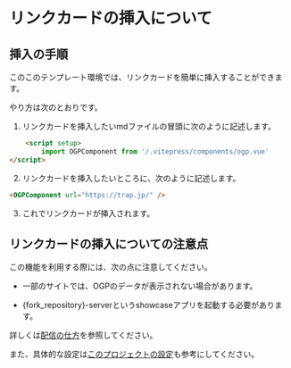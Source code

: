 <script setup>
        import OGPComponent from '/.vitepress/components/ogp.vue'
</script>

# リンクカードの挿入について

## 挿入の手順

このこのテンプレート環境では、リンクカードを簡単に挿入することができます。

やり方は次のとおりです。

1. リンクカードを挿入したいmdファイルの冒頭に次のように記述します。

```html
    <script setup>
        import OGPComponent from '/.vitepress/components/ogp.vue'
</script>
```

2. リンクカードを挿入したいところに、次のように記述します。

```html
<OGPComponent url="https://trap.jp/" />
```

3. これでリンクカードが挿入されます。
<OGPComponent url="https://trap.jp/" />

## リンクカードの挿入についての注意点

この機能を利用する際には、次の点に注意してください。
- 一部のサイトでは、OGPのデータが表示されない場合があります。
<OGPComponent url="https://twitter.com/" />

- {fork_repository}-serverというshowcaseアプリを起動する必要があります。

詳しくは[配信の仕方](/text/chapter-1/#配信)を参照してください。

また、具体的な設定は[このプロジェクトの設定](https://ns.trap.jp/repos/e20c2f996b5d70917b8cfd)も参考にしてください。